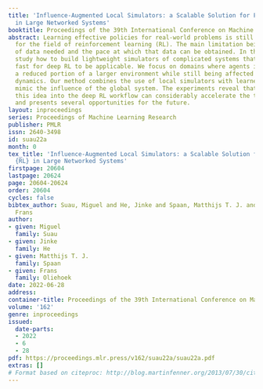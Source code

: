 ```yaml
---
title: 'Influence-Augmented Local Simulators: a Scalable Solution for Fast Deep RL
  in Large Networked Systems'
booktitle: Proceedings of the 39th International Conference on Machine Learning
abstract: Learning effective policies for real-world problems is still an open challenge
  for the field of reinforcement learning (RL). The main limitation being the amount
  of data needed and the pace at which that data can be obtained. In this paper, we
  study how to build lightweight simulators of complicated systems that can run sufficiently
  fast for deep RL to be applicable. We focus on domains where agents interact with
  a reduced portion of a larger environment while still being affected by the global
  dynamics. Our method combines the use of local simulators with learned models that
  mimic the influence of the global system. The experiments reveal that incorporating
  this idea into the deep RL workflow can considerably accelerate the training process
  and presents several opportunities for the future.
layout: inproceedings
series: Proceedings of Machine Learning Research
publisher: PMLR
issn: 2640-3498
id: suau22a
month: 0
tex_title: 'Influence-Augmented Local Simulators: a Scalable Solution for Fast Deep
  {RL} in Large Networked Systems'
firstpage: 20604
lastpage: 20624
page: 20604-20624
order: 20604
cycles: false
bibtex_author: Suau, Miguel and He, Jinke and Spaan, Matthijs T. J. and Oliehoek,
  Frans
author:
- given: Miguel
  family: Suau
- given: Jinke
  family: He
- given: Matthijs T. J.
  family: Spaan
- given: Frans
  family: Oliehoek
date: 2022-06-28
address:
container-title: Proceedings of the 39th International Conference on Machine Learning
volume: '162'
genre: inproceedings
issued:
  date-parts:
  - 2022
  - 6
  - 28
pdf: https://proceedings.mlr.press/v162/suau22a/suau22a.pdf
extras: []
# Format based on citeproc: http://blog.martinfenner.org/2013/07/30/citeproc-yaml-for-bibliographies/
---
```

